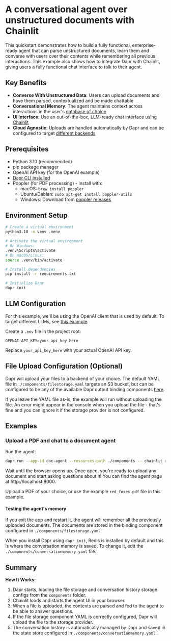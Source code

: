 # A conversational agent over unstructured documents with Chainlit

This quickstart demonstrates how to build a fully functional, enterprise-ready agent that can parse unstructured documents, learn them and converse with users over their contents while remembering all previous interactions. This example also shows how to integrate Dapr with Chainlit, giving users a fully functional chat interface to talk to their agent.

## Key Benefits

- **Converse With Unstructured Data**: Users can upload documents and have them parsed, contextualized and be made chattable
- **Conversational Memory**: The agent maintains context across interactions in the user's [database of choice](https://docs.dapr.io/reference/components-reference/supported-state-stores/)
- **UI Interface**: Use an out-of-the-box, LLM-ready chat interface using [Chainlit](https://github.com/Chainlit/chainlit)
- **Cloud Agnostic**: Uploads are handled automatically by Dapr and can be configured to target [different backends](https://docs.dapr.io/reference/components-reference/supported-bindings)

## Prerequisites

- Python 3.10 (recommended)
- pip package manager
- OpenAI API key (for the OpenAI example)
- [Dapr CLI installed](https://docs.dapr.io/getting-started/install-dapr-cli/)
- Poppler (for PDF processing) - Install with:
  - macOS: `brew install poppler`
  - Ubuntu/Debian: `sudo apt-get install poppler-utils`
  - Windows: Download from [poppler releases](https://github.com/oschwartz10612/poppler-windows/releases)

## Environment Setup

```bash
# Create a virtual environment
python3.10 -m venv .venv

# Activate the virtual environment 
# On Windows:
.venv\Scripts\activate
# On macOS/Linux:
source .venv/bin/activate

# Install dependencies
pip install -r requirements.txt

# Initialize Dapr
dapr init
```

## LLM Configuration

For this example, we'll be using the OpenAI client that is used by default. To target different LLMs, see [this example](../02_llm_call_dapr/README.md).

Create a `.env` file in the project root:

```env
OPENAI_API_KEY=your_api_key_here
```

Replace `your_api_key_here` with your actual OpenAI API key.

## File Upload Configuration (Optional)

Dapr will upload your files to a backend of your choice. The default YAML file in `./components/filestorage.yaml` targets an S3 bucket, but can be configured to be any of the available Dapr output binding components [here](https://docs.dapr.io/reference/components-reference/supported-bindings/).

If you leave the YAML file as-is, the example will run without uploading the file. An error might appear in the console when you upload the file - that's fine and you can ignore it if the storage provider is not configured.

## Examples

### Upload a PDF and chat to a document agent

Run the agent:

```bash
dapr run --app-id doc-agent --resources-path ./components -- chainlit run app.py -w
```

Wait until the browser opens up. Once open, you're ready to upload any document and start asking questions about it!
You can find the agent page at http://localhost:8000.

Upload a PDF of your choice, or use the example `red_foxes.pdf` file in this example.

#### Testing the agent's memory

If you exit the app and restart it, the agent will remember all the previously uploaded documents. The documents are stored in the binding component configured in `./components/filestorage.yaml`.

When you install Dapr using `dapr init`, Redis is installed by default and this is where the conversation memory is saved. To change it, edit the `./components/conversationmemory.yaml` file.

## Summary

**How It Works:**
1. Dapr starts, loading the file storage and conversation history storage configs from the `components` folder.
2. Chainlit loads and starts the agent UI in your browser.
3. When a file is uploaded, the contents are parsed and fed to the agent to be able to answer questions.
4. If the file storage component YAML is correctly configured, Dapr will upload the file to the storage provider.
5. The conversation history is automatically managed by Dapr and saved in the state store configured in `./components/conversationmemory.yaml`.
